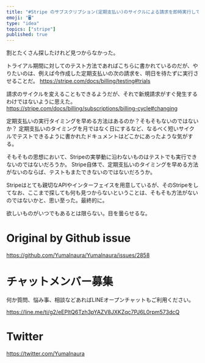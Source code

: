 ```yaml
---
title: "#Stripe のサブスクリプション(定期支払い)のサイクルによる請求を即時実行してテストする方法はあるのか？ ないのでは、多分。"
emoji: "🖥"
type: "idea"
topics: ["stripe"]
published: true
---
```


割とたくさん探したけれど見つからなかった。

トライアル期間に対してのテスト方法であればこちらに書かれているのだが、やりたいのは、例えば今作成した定期支払いの次の請求を、明日を待たずに実行させることだ。
https://stripe.com/docs/billing/testing#trials

請求のサイクルを変えることもできるようだが、それで新規請求がすぐ発生するわけではないように思えた。
https://stripe.com/docs/billing/subscriptions/billing-cycle#changing

定期支払いの実行タイミングを早める方法はあるのか？そもそもないのではないか？
定期支払いのタイミングを月ではなく日にするなど、なるべく短いサイクルでテストできるように書かれたドキュメントはどこかにあったような気がする。

そもそもの思想において、Stripeの実挙動に沿わないものはテストでも実行できないのではないだろうか。
Stripe自体で、定期支払いのタイミングを早める方法がないのならば、テストもまたできないのではないだろうか。

Stripeはとても親切なAPIやインターフェイスを用意しているが、そのStripeをしてなお、ここまで探しても何も見つからないということは、そもそも方法がないのではないかと、思い至った。最終的に。

欲しいものがいつでもあるとは限らない。目を曇らせるな。


# Original by Github issue

https://github.com/YumaInaura/YumaInaura/issues/2858








<!-- Update From Qiita API -->

# チャットメンバー募集


何か質問、悩み事、相談などあればLINEオープンチャットもご利用ください。

https://line.me/ti/g2/eEPltQ6Tzh3pYAZV8JXKZqc7PJ6L0rpm573dcQ





# Twitter


https://twitter.com/YumaInaura


<!-- Update From Qiita API -->


